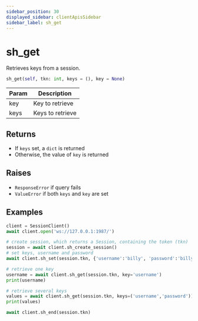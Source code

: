 ```yaml
---
sidebar_position: 30
displayed_sidebar: clientApisSidebar
sidebar_label: sh_get
---
```


# sh_get
Retrieves keys from a session.

```py
sh_get(self, tkn: int, keys = (), key = None)
```
|Param|Description|
|--|--|
|key|Key to retrieve|
|keys|Keys to retrieve|


## Returns
- If `keys` set, a `dict` is returned
- Otherwise, the value of `key` is returned


## Raises
- `ResponseError` if query fails
- `ValueError` if both `keys` and `key` are set


## Examples

```py
client = SessionClient()
await client.open('ws://127.0.0.1:1987/')

# create session, which returns a Session, containing the token (tkn)
session = await client.sh_create_session()
# set keys, username and password
await client.sh_set(session.tkn, {'username':'billy', 'password':'billy_passy'})

# retrieve one key
username = await client.sh_get(session.tkn, key='username')
print(username)

# retrieve several keys
values = await client.sh_get(session.tkn, keys=('username','password'))
print(values)

await client.sh_end(session.tkn)
```